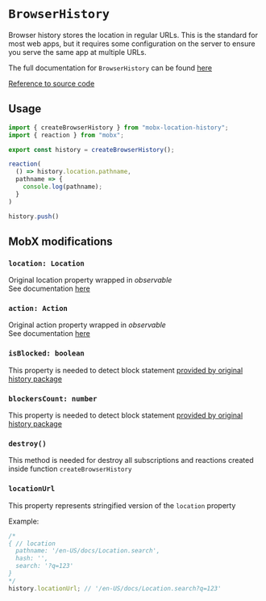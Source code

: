 # `BrowserHistory`  
Browser history stores the location in regular URLs. This is the standard for
most web apps, but it requires some configuration on the server to ensure you
serve the same app at multiple URLs.   

The full documentation for `BrowserHistory` can be found [here](https://github.com/remix-run/history/blob/main/docs/api-reference.md#history)   

[Reference to source code](/src/history/index.ts)   


## Usage   
```ts
import { createBrowserHistory } from "mobx-location-history";
import { reaction } from "mobx";

export const history = createBrowserHistory();

reaction(
  () => history.location.pathname,
  pathname => {
    console.log(pathname);
  }
)

history.push()
```

## MobX modifications     

### `location: Location` <Badge type="tip" text="observable.deep" />     
Original location property wrapped in _observable_  
See documentation [here](https://github.com/remix-run/history/blob/main/docs/api-reference.md#location)   

### `action: Action` <Badge type="tip" text="observable.ref" />     
Original action property wrapped in _observable_  
See documentation [here](https://github.com/remix-run/history/blob/main/docs/api-reference.md#historyaction)   

### `isBlocked: boolean` <Badge type="warning" text="computed.struct" />   
This property is needed to detect block statement [provided by original history package](https://github.com/remix-run/history/blob/main/docs/api-reference.md#historyblockblocker-blocker)   

### `blockersCount: number` <Badge type="tip" text="observable.ref" />   
This property is needed to detect block statement [provided by original history package](https://github.com/remix-run/history/blob/main/docs/api-reference.md#historyblockblocker-blocker)   

### `destroy()`   
This method is needed for destroy all subscriptions and reactions created inside function `createBrowserHistory`   

### `locationUrl` <Badge type="warning" text="computed.struct" />   
This property represents stringified version of the `location` property   

Example:   
```ts
/*
{ // location
  pathname: '/en-US/docs/Location.search',
  hash: '',
  search: '?q=123'
}
*/
history.locationUrl; // '/en-US/docs/Location.search?q=123'
```